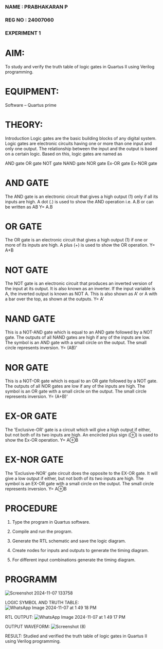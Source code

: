 ### NAME : PRABHAKARAN P
### REG NO : 24007060
### EXPERIMENT 1


# AIM: 

To study and verify the truth table of logic gates in Quartus II using Verilog programming.

# EQUIPMENT:

Software – Quartus prime 

# THEORY:

Introduction Logic gates are the basic building blocks of any digital system. Logic gates are electronic circuits having one or more than one input and only one output. The relationship between the input and the output is based on a certain logic. Based on this, logic gates are named as

AND gate OR gate NOT gate NAND gate NOR gate Ex-OR gate Ex-NOR gate

# AND GATE

The AND gate is an electronic circuit that gives a high output (1) only if all its inputs are high. A dot (.) is used to show the AND operation i.e. A.B or can be written as AB
Y= A.B

# OR GATE

The OR gate is an electronic circuit that gives a high output (1) if one or more of its inputs are high. A plus (+) is used to show the OR operation.
Y= A+B

# NOT GATE

The NOT gate is an electronic circuit that produces an inverted version of the input at its output. It is also known as an inverter. If the input variable is A, the inverted output is known as NOT A. This is also shown as A' or A with a bar over the top, as shown at the outputs.
Y= A'

# NAND GATE

This is a NOT-AND gate which is equal to an AND gate followed by a NOT gate. The outputs of all NAND gates are high if any of the inputs are low. The symbol is an AND gate with a small circle on the output. The small circle represents inversion.
Y= (AB)’

# NOR GATE

This is a NOT-OR gate which is equal to an OR gate followed by a NOT gate. The outputs of all NOR gates are low if any of the inputs are high. The symbol is an OR gate with a small circle on the output. The small circle represents inversion.
Y= (A+B)’

# EX-OR GATE

The 'Exclusive-OR' gate is a circuit which will give a high output if either, but not both of its two inputs are high. An encircled plus sign (⊕) is used to show the Ex-OR operation.
Y= A⊕B

# EX-NOR GATE

The 'Exclusive-NOR' gate circuit does the opposite to the EX-OR gate. It will give a low output if either, but not both of its two inputs are high. The symbol is an EX-OR gate with a small circle on the output. The small circle represents inversion.
Y= A⊕B

# PROCEDURE

1.	Type the program in Quartus software.

2.	Compile and run the program.

3.	Generate the RTL schematic and save the logic diagram.

4.	Create nodes for inputs and outputs to generate the timing diagram.

5.	For different input combinations generate the timing diagram.


# PROGRAMM


![Screenshot 2024-11-07 133758](https://github.com/user-attachments/assets/1969b346-2081-44fc-93b1-8dc80c8df13b)

LOGIC SYMBOL AND TRUTH TABLE:
![WhatsApp Image 2024-11-07 at 1 49 18 PM](https://github.com/user-attachments/assets/aeb52898-e7fc-4883-ba63-8f9daaaea0ac)


RTL OUTPUT:
![WhatsApp Image 2024-11-07 at 1 49 17 PM](https://github.com/user-attachments/assets/891356fa-c59e-4aca-98ff-96e939dd348f)


OUTPUT WAVEFORM:
![Screenshot (8)](https://github.com/user-attachments/assets/f74d9dba-f50a-4030-bb4f-6d2f2eb7a87a)


RESULT:
Studied and verified the truth table of logic gates in Quartus II using Verilog programming.
